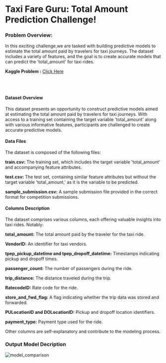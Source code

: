 
# Taxi Fare Guru: Total Amount Prediction Challenge!

### Problem Overview:
In this exciting challenge,we are tasked with building predictive models to estimate the total amount paid by travelers for taxi journeys. The dataset includes a variety of features, and the goal is to create accurate models that can predict the 'total_amount' for taxi rides.


**Kaggle Problem :** <a href="https://www.kaggle.com/competitions/taxi-fare-guru-total-amount-prediction-challenge"> Click Here </a>



<br><br>
#### Dataset Overview
This dataset presents an opportunity to construct predictive models aimed at estimating the total amount paid by travelers for taxi journeys. With access to a training set containing the target variable 'total_amount' along with various informative features, participants are challenged to create accurate predictive models.

#### Data Files
The dataset is composed of the following files:

<b>train.csv:</b> The training set, which includes the target variable 'total_amount' and accompanying feature attributes.

<b>test.csv:</b> The test set, containing similar feature attributes but without the target variable 'total_amount,' as it is the variable to be predicted.

<b>sample_submission.csv:</b> A sample submission file provided in the correct format for competition submissions.

#### Columns Description

The dataset comprises various columns, each offering valuable insights into taxi rides. Notably:

<b>total_amount:</b> The total amount paid by the traveler for the taxi ride.

<b>VendorID:</b> An identifier for taxi vendors.

<b>tpep_pickup_datetime and tpep_dropoff_datetime:</b> Timestamps indicating pickup and dropoff times.

<b>passenger_count:</b> The number of passengers during the ride.

<b>trip_distance:</b> The distance traveled during the trip.

<b>RatecodeID:</b> Rate code for the ride.

<b>store_and_fwd_flag:</b> A flag indicating whether the trip data was stored and forwarded.

<b>PULocationID and DOLocationID:</b> Pickup and dropoff location identifiers.

<b>payment_type:</b> Payment type used for the ride.

Other columns are self-explanatory and contribute to the modeling process.


### Output Model Decription 

![model_comparison](https://github.com/sid2983/TaxiGuru/assets/60613424/caa48aba-b3ab-4570-9263-ba1b3e3f4b50)
